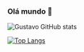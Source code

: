 ### Olá mundo 👋

![Gustavo GitHub stats](https://github-readme-stats.vercel.app/api?username=GustavoLima1&show_icons=true&theme=synthwave)

[![Top Langs](https://github-readme-stats.vercel.app/api/top-langs/?username=GustavoLima1&layout=compact&bg_color=#09999c)](https://github.com/anuraghazra/github-readme-stats)

<!--
**GustavoLima1/GustavoLima1** is a ✨ _special_ ✨ repository because its `README.md` (this file) appears on your GitHub profile.



Here are some ideas to get you started:

- 🔭 I’m currently working on ...
- 🌱 I’m currently learning ...
- 👯 I’m looking to collaborate on ...
- 🤔 I’m looking for help with ...
- 💬 Ask me about ...
- 📫 How to reach me: ...
- 😄 Pronouns: ...
- ⚡ Fun fact: ...
-->
